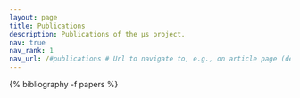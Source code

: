 ```yaml
---
layout: page
title: Publications
description: Publications of the µs project.
nav: true
nav_rank: 1
nav_url: /#publications # Url to navigate to, e.g., on article page (defaults to .url)
---
```


{% bibliography -f papers %}
